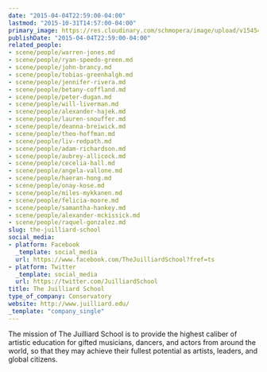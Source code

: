 ```yaml
---
date: "2015-04-04T22:59:00-04:00"
lastmod: "2015-10-31T14:57:00-04:00"
primary_image: https://res.cloudinary.com/schmopera/image/upload/v1545409169/media/webhook-uploads/1446317852006/Logo---Juilliard.jpg.jpg
publishDate: "2015-04-04T22:59:00-04:00"
related_people:
- scene/people/warren-jones.md
- scene/people/ryan-speedo-green.md
- scene/people/john-brancy.md
- scene/people/tobias-greenhalgh.md
- scene/people/jennifer-rivera.md
- scene/people/betany-coffland.md
- scene/people/peter-dugan.md
- scene/people/will-liverman.md
- scene/people/alexander-hajek.md
- scene/people/lauren-snouffer.md
- scene/people/deanna-breiwick.md
- scene/people/theo-hoffman.md
- scene/people/liv-redpath.md
- scene/people/adam-richardson.md
- scene/people/aubrey-allicock.md
- scene/people/cecelia-hall.md
- scene/people/angela-vallone.md
- scene/people/haeran-hong.md
- scene/people/onay-kose.md
- scene/people/miles-mykkanen.md
- scene/people/felicia-moore.md
- scene/people/samantha-hankey.md
- scene/people/alexander-mckissick.md
- scene/people/raquel-gonzalez.md
slug: the-juilliard-school
social_media:
- platform: Facebook
  _template: social_media
  url: https://www.facebook.com/TheJuilliardSchool?fref=ts
- platform: Twitter
  _template: social_media
  url: https://twitter.com/JuilliardSchool
title: The Juilliard School
type_of_company: Conservatory
website: http://www.juilliard.edu/
_template: "company_single"
---
```


<p>
	The mission of The Juilliard School is to provide the highest caliber of artistic education for gifted musicians, dancers, and actors from around the world, so that they may achieve their fullest potential as artists, leaders, and global citizens.
</p>
